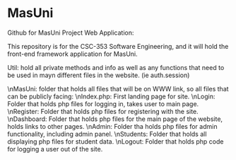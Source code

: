 # MasUni
Github for MasUni Project Web Application:

This repository is for the CSC-353 Software Engineering, and it will hold the front-end framework application for MasUni.

Util: hold all private methods and info as well as any functions that need to be used in mayn different files in the website. (ie auth.session)

\nMasUni: folder that holds all files that will be on WWW link, so all files that can be publicly facing:
\nIndex.php: First landing page for site.
\nLogin: Folder that holds php files for logging in, takes user to main page.
\nRegister: Folder that holds php files for registering with the site.
\nDashboard: Folder that holds php files for the main page of the website, holds links to other pages.
\nAdmin: Folder tha holds php files for admin functionality, including admin panel.
\nStudents: Folder that holds all displaying php files for student data. 
\nLogout: Folder that holds php code for logging a user out of the site.

